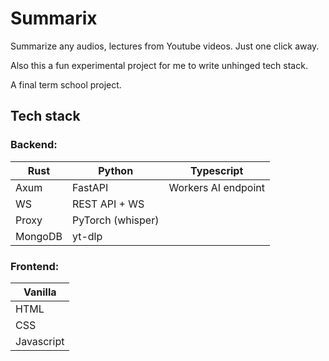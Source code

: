 # Summarix

Summarize any audios, lectures from Youtube videos. Just one click away.

Also this a fun experimental project for me to write unhinged tech stack.

A final term school project.

## Tech stack

### Backend:

| Rust    | Python            | Typescript          |
| ------- | ----------------- | ------------------- |
| Axum    | FastAPI           | Workers AI endpoint |
| WS      | REST API + WS     |
| Proxy   | PyTorch (whisper) |
| MongoDB | yt-dlp            |

### Frontend:

| Vanilla    |
| ---------- |
| HTML       |
| CSS        |
| Javascript |
